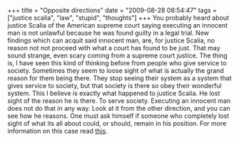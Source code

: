 +++
title = "Opposite directions"
date = "2009-08-28 08:54:47"
tags = ["justice scalia", "law", "stupid", "thoughts"]
+++
You probably heard about justice Scalia of the American supreme court saying
executing an innocent man is not unlawful because he was found guilty in a
legal trial. New findings which can acquit said innocent man, are, for justice
Scalia, no reason not not proceed with what a court has found to be just. That
may sound strange, even scary coming from a supreme court justice. The thing
is, I have seen this kind of thinking before from people who give service to
society. Sometimes they seem to loose sight of what is actually the grand
reason for them being there. They stop seeing their system as a system that
gives service to society, but that society is there so obey their wonderful
system. This I believe is exactly what happened to justice Scalia. He lost
sight of the reason he is there. To serve society. Executing an innocent man
does not do that in any way. Look at it from the other direction, and you can
see how he reasons. One must ask himself if someone who completely lost sight
of what its all about could, or should, remain in his position. For more
information on this case read
[this](http://writ.news.findlaw.com/dorf/20090826.html).

